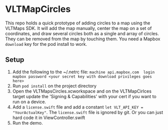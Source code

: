 # VLTMapCircles
This repo holds a quick prototype of adding circles to a map using the VLTMaps SDK. It will add the map manually, center the map on a set of coordinates, and draw several circles both as a single and array of circles. They can be removed from the map by touching them. You need a Mapbox `download` key for the pod install to work. 
## Setup
1. Add the following to the ~/.netrc file: `machine api.mapbox.com  login mapbox password <your secret key with download privileges goes here>`
2. Run `pod install` on the project directory
3. Open the VLTMapsCircles.xcworkspace and on the VLTMapCirlces target update the 'Signing & Capabilities' with your cert  if you want to run on a device.
4. Add a `license.swift` file and add a constant `let VLT_API_KEY = "YourActualKey"`. The `license.swift` file is ignored by git.  Or you can just hard code it in ViewController.swift
5. Run the demo.

